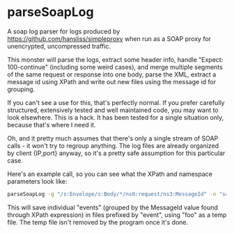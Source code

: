 # parseSoapLog
A soap log parser for logs produced by https://github.com/hansliss/simpleproxy when run as a SOAP proxy for unencrypted, uncompressed traffic.

This monster will parse the logs, extract some header info, handle "Expect: 100-continue" (including some weird cases), and merge multiple
segments of the same request or response into one body, parse the XML, extract a message id using XPath and write out new files using the
message id for grouping.

If you can't see a use for this, that's perfectly normal.
If you prefer carefully structured, extensively tested and well maintained code, you may want to look elsewhere. This is a hack. It has been
tested for a single situation only, because that's where I need it.

Oh, and it pretty much assumes that there's only a single stream of SOAP calls - it won't try to regroup anything. The log files are already
organized by client {IP,port} anyway, so it's a pretty safe assumption for this particular case.

Here's an example call, so you can see what the XPath and namespace parameters look like:
```bash
parseSoapLog -g "/s:Envelope/s:Body/*/ns0:request/ns3:MessageId" -n "s=http://schemas.xmlsoap.org/soap/envelope/ ns0=http://www.systemhuset.com/iec/v1 ns3=http://www.systemhuset.com/iec/data/v1" -o event -t foo trace_20200916_192.168.4.10_12345
```

This will save individual "events" (grouped by the MessageId value found through XPath expression) in files prefixed by "event", using "foo" as a temp file.
The temp file isn't removed by the program once it's done.

